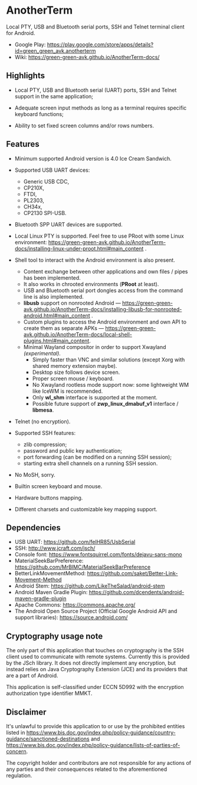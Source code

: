 # AnotherTerm

Local PTY, USB and Bluetooth serial ports, SSH and Telnet terminal client for Android.

* Google Play: <https://play.google.com/store/apps/details?id=green_green_avk.anotherterm>
* Wiki: <https://green-green-avk.github.io/AnotherTerm-docs/>

## Highlights

* Local PTY, USB and Bluetooth serial (UART) ports, SSH and Telnet support in the same application;

* Adequate screen input methods as long as a terminal requires specific keyboard functions;

* Ability to set fixed screen columns and/or rows numbers.

## Features

* Minimum supported Android version is 4.0 Ice Cream Sandwich.

* Supported USB UART devices:
    - Generic USB CDC,
    - CP210X,
    - FTDI,
    - PL2303,
    - CH34x,
    - CP2130 SPI-USB.

* Bluetooth SPP UART devices are supported.

* Local Linux PTY is supported. Feel free to use PRoot with some Linux environment:
  <https://green-green-avk.github.io/AnotherTerm-docs/installing-linux-under-proot.html#main_content>
  .

* Shell tool to interact with the Android environment is also present.
    - Content exchange between other applications and own files / pipes has been implemented.
    - It also works in chrooted environments (**PRoot** at least).
    - USB and Bluetooth serial port dongles access from the command line is also implemented.
    - **libusb** support on nonrooted Android —
      <https://green-green-avk.github.io/AnotherTerm-docs/installing-libusb-for-nonrooted-android.html#main_content>
      .
    - Custom plugins to access the Android environment and own API to create them as separate APKs —
      <https://green-green-avk.github.io/AnotherTerm-docs/local-shell-plugins.html#main_content>.
    - Minimal Wayland compositor in order to support Xwayland *(experimental)*.
        * Simply faster than VNC and similar solutions
          (except Xorg with shared memory extension maybe).
        * Desktop size follows device screen.
        * Proper screen mouse / keyboard.
        * No Xwayland rootless mode support now: some lightweight WM like IceWM is recommended.
        * Only **wl_shm** interface is supported at the moment.
        * Possible future support of **zwp_linux_dmabuf_v1** interface / **libmesa**.

* Telnet (no encryption).

* Supported SSH features:
    - zlib compression;
    - password and public key authentication;
    - port forwarding (can be modified on a running SSH session);
    - starting extra shell channels on a running SSH session.

* No MoSH, sorry.

* Builtin screen keyboard and mouse.

* Hardware buttons mapping.

* Different charsets and customizable key mapping support.

## Dependencies

* USB UART: <https://github.com/felHR85/UsbSerial>
* SSH: <http://www.jcraft.com/jsch/>
* Console font: <https://www.fontsquirrel.com/fonts/dejavu-sans-mono>
* MaterialSeekBarPreference: <https://github.com/MrBIMC/MaterialSeekBarPreference>
* BetterLinkMovementMethod: <https://github.com/saket/Better-Link-Movement-Method>
* Android Stem: <https://github.com/LikeTheSalad/android-stem>
* Android Maven Gradle Plugin: <https://github.com/dcendents/android-maven-gradle-plugin>
* Apache Commons: <https://commons.apache.org/>
* The Android Open Source Project (Official Google Android API and support libraries):
  <https://source.android.com/>

## Cryptography usage note

The only part of this application that touches on cryptography is the SSH client used to communicate
with remote systems. Currently this is provided by the JSch library. It does not directly implement
any encryption, but instead relies on Java Cryptography Extension (JCE)
and its providers that are a part of Android.

This application is self-classified under ECCN 5D992 with the encryption authorization type
identifier MMKT.

## Disclaimer

It's unlawful to provide this application to or use by the prohibited entities listed in
<https://www.bis.doc.gov/index.php/policy-guidance/country-guidance/sanctioned-destinations>
and
<https://www.bis.doc.gov/index.php/policy-guidance/lists-of-parties-of-concern>.

The copyright holder and contributors are not responsible for any actions of any parties and their
consequences related to the aforementioned regulation.
